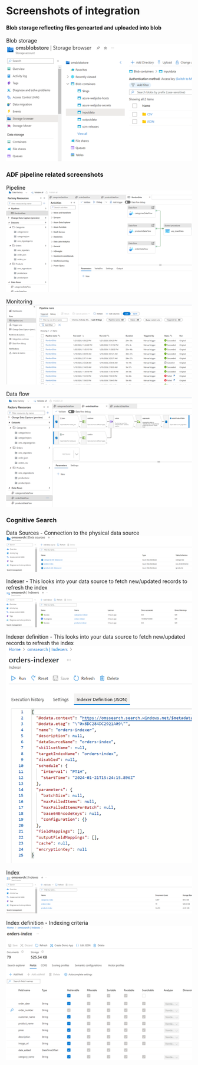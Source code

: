 # Screenshots of integration

#### Blob storage reflecting files genearted and uploaded into blob

Blob storage
![Blob storage](blob-storage.png)

### ADF pipeline related screenshots

Pipeline
![ADF pipeline](data-pipeline.png)

Monitoring
![ADF Monitoring Section](data-pipeline-monitor.png)

Data flow
![ADF Data flow](oms-dataflow.png)

### Cognitive Search
Data Sources - Connection to the physical data source
![Data Sources](OmsSearch.png)

Indexer - This looks into your data source to fetch new/updated records to refresh the index
![List of indexers](omssearch-indexer.png)

Indexer definition - This looks into your data source to fetch new/updated records to refresh the index
![Indexer definition](order-indexer.png)


Index 
![List of indexes](indexes.png)

Index definition - Indexing criteria
![Index definition](index-definition.png)
